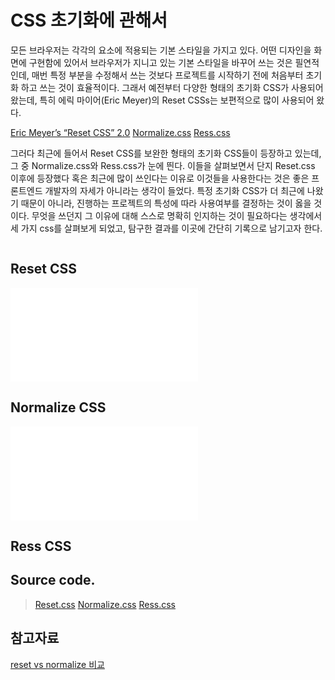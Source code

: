 # CSS 초기화에 관해서

모든 브라우저는 각각의 요소에 적용되는 기본 스타일을 가지고 있다. 어떤 디자인을 화면에 구현함에 있어서 브라우저가 지니고 있는 기본 스타일을 바꾸어 쓰는 것은 필연적인데, 매번 특정 부분을 수정해서 쓰는 것보다 프로젝트를 시작하기 전에 처음부터 초기화 하고 쓰는 것이 효율적이다. 그래서 예전부터 다양한 형태의 초기화 CSS가 사용되어 왔는데, 특히 에릭 마이어(Eric Meyer)의 Reset CSSs는 보편적으로 많이 사용되어 왔다.


[Eric Meyer’s “Reset CSS” 2.0](http://cssreset.com/scripts/eric-meyer-reset-css/)
[Normalize.css](https://necolas.github.io/normalize.css/)
[Ress.css](https://github.com/filipelinhares/ress)

그러다 최근에 들어서 Reset CSS를 보완한 형태의 초기화 CSS들이 등장하고 있는데, 그 중 Normalize.css와 Ress.css가 눈에 띈다. 이들을 살펴보면서 단지 Reset.css 이후에 등장했다 혹은 최근에 많이 쓰인다는 이유로 이것들을 사용한다는 것은 좋은 프론트엔드 개발자의 자세가 아니라는 생각이 들었다. 특정 초기화 CSS가 더 최근에 나왔기 때문이 아니라, 진행하는 프로젝트의 특성에 따라 사용여부를 결정하는 것이 옳을 것이다. 무엇을 쓰던지 그 이유에 대해 스스로 명확히 인지하는 것이 필요하다는 생각에서 세 가지 css를 살펴보게 되었고, 탐구한 결과를 이곳에 간단히 기록으로 남기고자 한다.

```html

```

## Reset CSS
![Reset.css Result](./images/reset.css)

## Normalize CSS
![Normalize Result](./images/normalize.css)

## Ress CSS







## Source code.
>[Reset.css](./reset-css.md)
[Normalize.css](./normalize-css.md)
[Ress.css](./ress-css.md)

## 참고자료
[reset vs normalize 비교](https://codepen.io/zachwolf/pen/bdZMZj/)

